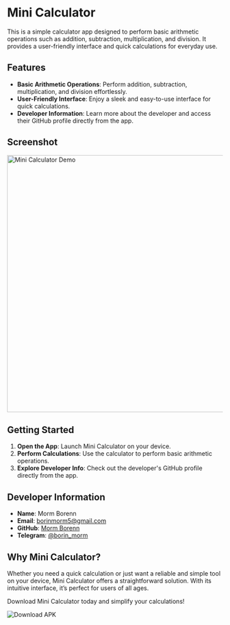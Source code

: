 # Mini Calculator

This is a simple calculator app designed to perform basic arithmetic operations such as addition, subtraction, multiplication, and division. It provides a user-friendly interface and quick calculations for everyday use.

## Features

- **Basic Arithmetic Operations**: Perform addition, subtraction, multiplication, and division effortlessly.
- **User-Friendly Interface**: Enjoy a sleek and easy-to-use interface for quick calculations.
- **Developer Information**: Learn more about the developer and access their GitHub profile directly from the app.

## Screenshot

<img src="https://drive.google.com/uc?export=view&id=1ilKbvep1-RgUBMtzNClhlLwXG8F6QLiA" alt="Mini Calculator Demo" width="600">

## Getting Started

1. **Open the App**: Launch Mini Calculator on your device.
2. **Perform Calculations**: Use the calculator to perform basic arithmetic operations.
3. **Explore Developer Info**: Check out the developer's GitHub profile directly from the app.

## Developer Information

- **Name**: Morm Borenn
- **Email**: [borinmorm5@gmail.com](mailto:borinmorm5@gmail.com)
- **GitHub**: [Morm Borenn](https://github.com/borinmorm21)
- **Telegram**: [@borin_morm](https://t.me/borin_morm)

## Why Mini Calculator?

Whether you need a quick calculation or just want a reliable and simple tool on your device, Mini Calculator offers a straightforward solution. With its intuitive interface, it’s perfect for users of all ages.

Download Mini Calculator today and simplify your calculations!

<a href="https://drive.google.com/file/d/1wSznPfvC4cv0CHRctm3DpfV5YY0ALfUx/view?usp=sharing" style="text-decoration: none;">
    <img src="https://img.shields.io/badge/Download%20APK-Click%20Here-brightgreen?style=for-the-badge" alt="Download APK">
</a>

